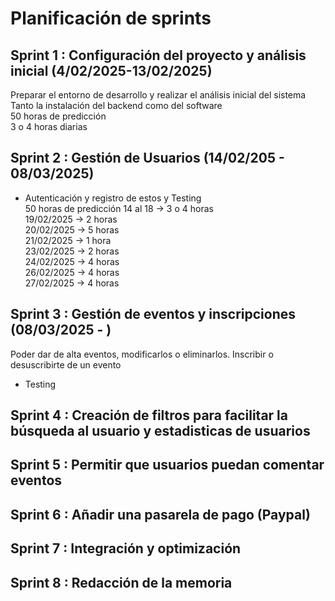 # Planificación de sprints

## Sprint 1 : Configuración del proyecto y análisis inicial (4/02/2025-13/02/2025)
Preparar el entorno de desarrollo y realizar el análisis inicial del sistema  
Tanto la instalación del backend como del software  
50 horas de predicción  
3 o 4 horas diarias  

## Sprint 2 : Gestión de Usuarios (14/02/205 - 08/03/2025)
 - Autenticación y registro de estos y Testing  
 50 horas de predicción 
 14 al 18 -> 3 o 4 horas  
 19/02/2025 -> 2 horas  
 20/02/2025 -> 5 horas  
 21/02/2025 -> 1 hora  
 23/02/2025 -> 2 horas  
 24/02/2025 -> 4 horas  
 26/02/2025 -> 4 horas  
 27/02/2025 -> 4 horas  

## Sprint 3 : Gestión de eventos y inscripciones (08/03/2025 - ) 
Poder dar de alta eventos, modificarlos o eliminarlos. Inscribir o desuscribirte de un evento  
+ Testing  

## Sprint 4 : Creación de filtros para facilitar la búsqueda al usuario y estadisticas de usuarios

## Sprint 5 : Permitir que usuarios puedan comentar eventos

## Sprint 6 : Añadir una pasarela de pago (Paypal)

## Sprint 7 : Integración y optimización 

## Sprint 8 : Redacción de la memoria 

